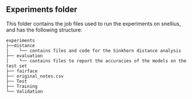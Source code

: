 ## Experiments folder
This folder contains the job files used to run the experiments on snellius, and has the following structure:

```
experiments
├──distance
|    └── contains files and code for the Sinkhorn distance analysis
├── evaluation
|    └── contains files to report the accuracies of the models on the test set
├── fairface
├── original_notes.csv
├── Test
├── Training
└── Validation
```